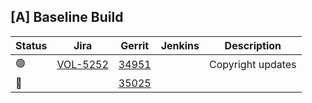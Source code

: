[A] Baseline Build
------------------

| Status | Jira | Gerrit | Jenkins | Description |
| ------ | ---- | ------ | ------- | ----------- |
| :green_circle: | [VOL-5252](https://jira.opencord.org/browse/VOL-5252) | [34951](https://gerrit.opencord.org/c/voltha-openonu-adapter-go/+/34951) | | Copyright updates |}
| :hammer: | | [35025](https://gerrit.opencord.org/c/voltha-openonu-adapter-go/+/35025) | | |
